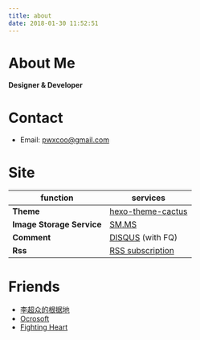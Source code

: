 ```yaml
---
title: about
date: 2018-01-30 11:52:51
---
```


# About Me
**Designer & Developer**

# Contact
- Email: [pwxcoo@gmail.com](mailto:pwxcoo@gmail.com)

# Site

function                    | services
---                         | ---
**Theme**                   | [hexo-theme-cactus](https://github.com/probberechts/hexo-theme-cactus)
**Image Storage Service**   | [SM.MS](https://sm.ms/)
**Comment**                 | [DISQUS](https://disqus.com/) (with FQ)
**Rss**                     | [RSS subscription](https://blog.pwxcoo.com/atom)


# Friends
- [李超众的根据地](https://www.licz.site/)
- [Ocrosoft](https://www.ocrosoft.com/)
- [Fighting Heart](http://www.cnblogs.com/zufezzt/)

